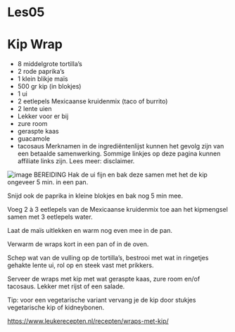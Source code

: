 # Les05
# Kip Wrap
*  8 middelgrote tortilla’s
* 2 rode paprika’s
*  1 klein blikje maïs
* 500 gr kip (in blokjes)
*  1 ui
* 2 eetlepels Mexicaanse kruidenmix (taco of burrito)
*  2 lente uien
*  Lekker voor er bij
*  zure room
*  geraspte kaas
*  guacamole
*  tacosaus
Merknamen in de ingrediëntenlijst kunnen het gevolg zijn van een betaalde samenwerking. Sommige linkjes op deze pagina kunnen affiliate links zijn. Lees meer: disclaimer.

![image](https://github.com/L0rdSquidy/Les05/assets/144682503/5776f033-cd2e-42ca-bfc6-3921d85066fb)
BEREIDING
Hak de ui fijn en bak deze samen met het de kip ongeveer 5 min. in een pan.

Snijd ook de paprika in kleine blokjes en bak nog 5 min mee.

Voeg 2 à 3 eetlepels van de Mexicaanse kruidenmix toe aan het kipmengsel samen met 3 eetlepels water.


Laat de maïs uitlekken en warm nog even mee in de pan.

Verwarm de wraps kort in een pan of in de oven.

Schep wat van de vulling op de tortilla’s, bestrooi met wat in ringetjes gehakte lente ui, rol op en steek vast met prikkers.

Serveer de wraps met kip met wat geraspte kaas, zure room en/of tacosaus. Lekker met rijst of een salade.

Tip: voor een vegetarische variant vervang je de kip door stukjes vegetarische kip of kidneybonen.



https://www.leukerecepten.nl/recepten/wraps-met-kip/
